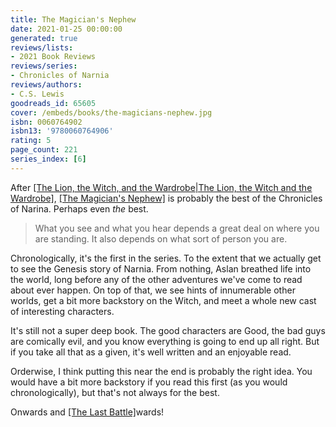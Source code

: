 ```yaml
---
title: The Magician's Nephew
date: 2021-01-25 00:00:00
generated: true
reviews/lists:
- 2021 Book Reviews
reviews/series:
- Chronicles of Narnia
reviews/authors:
- C.S. Lewis
goodreads_id: 65605
cover: /embeds/books/the-magicians-nephew.jpg
isbn: 0060764902
isbn13: '9780060764906'
rating: 5
page_count: 221
series_index: [6]
---
```

After [[The Lion, the Witch, and the Wardrobe|The Lion, the Witch and the Wardrobe]](), [[The Magician's Nephew]]() is probably the best of the Chronicles of Narina. Perhaps even *the* best.  

> What you see and what you hear depends a great deal on where you are
> standing. It also depends on what sort of person you are.

<!--more-->

Chronologically, it's the first in the series. To the extent that we actually get to see the Genesis story of Narnia. From nothing, Aslan breathed life into the world, long before any of the other adventures we've come to read about ever happen. On top of that, we see hints of innumerable other worlds, get a bit more backstory on the Witch, and meet a whole new cast of interesting characters.  

It's still not a super deep book. The good characters are Good, the bad guys are comically evil, and you know everything is going to end up all right. But if you take all that as a given, it's well written and an enjoyable read.  

Orderwise, I think putting this near the end is probably the right idea. You would have a bit more backstory if you read this first (as you would chronologically), but that's not always for the best.  

Onwards and [[The Last Battle]]()wards!